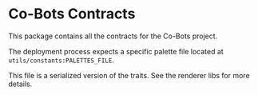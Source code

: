 # Co-Bots Contracts

This package contains all the contracts for the Co-Bots project.

The deployment process expects a specific palette file
located at `utils/constants:PALETTES_FILE`.

This file is a serialized version of the traits. See the renderer libs for more details.

